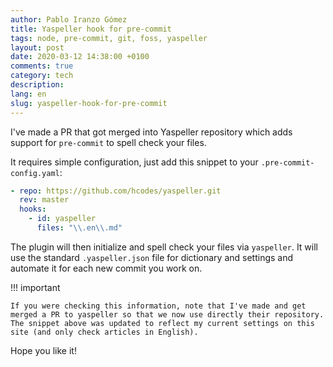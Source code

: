```yaml
---
author: Pablo Iranzo Gómez
title: Yaspeller hook for pre-commit
tags: node, pre-commit, git, foss, yaspeller
layout: post
date: 2020-03-12 14:38:00 +0100
comments: true
category: tech
description:
lang: en
slug: yaspeller-hook-for-pre-commit
---
```


I've made a PR that got merged into Yaspeller repository which adds support for `pre-commit` to spell check your files.

It requires simple configuration, just add this snippet to your `.pre-commit-config.yaml`:

```yaml
- repo: https://github.com/hcodes/yaspeller.git
  rev: master
  hooks:
    - id: yaspeller
      files: "\\.en\\.md"
```

The plugin will then initialize and spell check your files via `yaspeller`. It will use the standard `.yaspeller.json` file for dictionary and settings and automate it for each new commit you work on.

!!! important

    If you were checking this information, note that I've made and get merged a PR to yaspeller so that we now use directly their repository. The snippet above was updated to reflect my current settings on this site (and only check articles in English).

Hope you like it!
